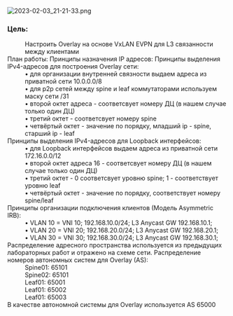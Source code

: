 ![2023-02-03_21-21-33.png](2023-02-03_21-21-33.png)
  
### Цель:
<dd>Настроить Overlay на основе VxLAN EVPN для L3 связанности между клиентами</dd>
План работы:
Принципы назначения IP адресов:
Принципы выделения IPv4-адресов для построения Overlay сети:
<dd>• для организации внутренней связности выдаем адреса из приватной сети 10.0.0.0/8</dd>
<dd>• для p2p сетей между spine и leaf коммутаторами используем маску сети /31</dd>
<dd>• второй октет адреса - соответсвует номеру ДЦ (в нашем случае только один ДЦ)</dd>
<dd>• третий октет - соответсвует номеру spine</dd>
<dd>• четвёртый октет - значение по порядку, младший ip - spine, старший ip - leaf</dd>
Принципы выделения IPv4-адресов для Loopback интерфейсов:
<dd>• для Loopback интерфейсов выдаем адреса из приватной сети 172.16.0.0/12</dd>
<dd>• второй октет адреса 16 - соответсвует номеру ДЦ (в нашем случае только один ДЦ)</dd>
<dd>• третий октет - 0 соответсвует уровню spine; 1 - соответствует уровню leaf</dd>
<dd>• четвёртый октет - значение по порядку, соответствует номеру spine/leaf</dd>
Принципы организации подключения клиентов (Модель Asymmetric IRB):
<dd>• VLAN 10 = VNI 10; 192.168.10.0/24; L3 Anycast GW 192.168.10.1;</dd>
<dd>• VLAN 20 = VNI 20; 192.168.20.0/24; L3 Anycast GW 192.168.20.1;</dd>
<dd>• VLAN 30 = VNI 30; 192.168.30.0/24; L3 Anycast GW 192.168.30.1;</dd>
Распределение адресного пространства используется из предыдущих лабораторных работ
и отражено на схеме сети.
Распределение номеров автономных систем для Overlay (AS):
<dd>Spine01: 65101</dd>
<dd>Spine02: 65101</dd>
<dd>Leaf01: 65001</dd>
<dd>Leaf01: 65002</dd>
<dd>Leaf01: 65003</dd>
В качестве автономной системы для Overlay используется AS 65000
